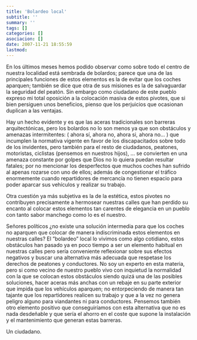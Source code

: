 ```yaml
---
title: 'Bolardeo local'
subtitle: ''
summary: ''
tags: []
categories: []
asociacion: []
date: 2007-11-21 18:55:59
lastmod:
---
```


En los últimos meses hemos podido observar como sobre todo el centro de nuestra localidad está sembrada de bolardos; parece que una de las principales funciones de estos elementos es la de evitar que los coches aparquen; también se dice que otra de sus misiones es la de salvaguardar la seguridad del peatón. Sin embargo como ciudadano de este pueblo expreso mi total oposición a la colocación masiva de estos pivotes, que si bien persiguen unos beneficios, pienso que los perjuicios que ocasionan duplican a las ventajas.

Hay un hecho evidente y es que las aceras tradicionales son barreras arquitectónicas,  pero los bolardos no lo son menos ya que son obstáculos y amenazas intermitentes: ( ahora sí, ahora no, ahora si, ahora no… ) que incumplen la normativa vigente en favor de los discapacitados sobre todo de los invidentes, pero también para el resto de ciudadanos, peatones, motoristas, ciclistas (pensemos en nuestros hijos), …  se convierten en una amenaza constante por golpes que Dios no lo quiera puedan resultar fatales; por no mencionar los desperfectos que muchos coches han sufrido al apenas rozarse con uno de ellos; además de congestionar el tráfico enormemente cuando repartidores de  mercancía no tienen espacio para poder aparcar sus vehículos y realizar su trabajo. 

Otra cuestión ya más subjetiva es la de la estética, estos pivotes no contribuyen precisamente a hermosear nuestras calles que han perdido su encanto al colocar estos elementos tan carentes de elegancia en un pueblo con tanto sabor manchego como lo es el nuestro.

Señores políticos ¿no existe una solución intermedia para que los coches no aparquen que colocar de manera indiscriminada estos elementos en nuestras calles? El  ”bolardeo” local lo vivimos como algo cotidiano, estos obstáculos han pasado ya en poco tiempo a ser un elemento habitual en nuestras calles pero sería conveniente reflexionar  sobre sus efectos negativos y buscar una alternativa más adecuada que respetase los derechos de peatones y conductores. No soy un experto en esta materia, pero si como vecino de nuestro pueblo vivo con inquietud la normalidad con la que se colocan estos obstáculos siendo quizá una de las posibles soluciones, hacer aceras más anchas  con un rebaje en su parte exterior que impida que los vehículos aparquen; no entorpeciendo de manera tan tajante que los repartidores realicen su trabajo y que a la vez  no genera peligro alguno para viandantes ni para conductores.  Pensemos también  otro elemento positivo que conseguiríamos con esta alternativa que no es nada desdeñable y que sería el ahorro en el coste que supone la instalación y el mantenimiento que generan estas barreras.


Un ciudadano.